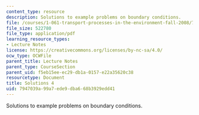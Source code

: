 ```yaml
---
content_type: resource
description: Solutions to example problems on boundary conditions.
file: /courses/1-061-transport-processes-in-the-environment-fall-2008/7947039a99a7ede9dba668b3929edd41_solutions4.pdf
file_size: 522780
file_type: application/pdf
learning_resource_types:
- Lecture Notes
license: https://creativecommons.org/licenses/by-nc-sa/4.0/
ocw_type: OCWFile
parent_title: Lecture Notes
parent_type: CourseSection
parent_uid: f5eb15ee-ec29-db1a-0157-e22a35620c38
resourcetype: Document
title: Solutions 4
uid: 7947039a-99a7-ede9-dba6-68b3929edd41
---
```

Solutions to example problems on boundary conditions.